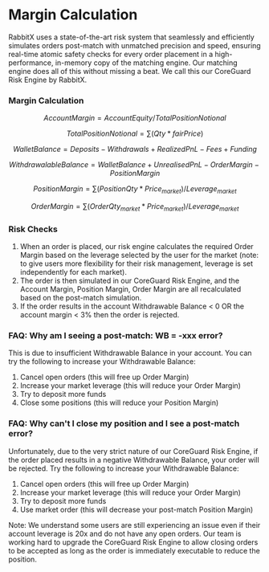 # Margin Calculation

RabbitX uses a state-of-the-art risk system that seamlessly and efficiently simulates orders post-match with unmatched precision and speed, ensuring real-time atomic safety checks for every order placement in a high-performance, in-memory copy of the matching engine. Our matching engine does all of this without missing a beat. We call this our CoreGuard Risk Engine by RabbitX.&#x20;

### Margin Calculation

$$
AccountMargin=AccountEquity/TotalPositionNotional
$$

$$
TotalPositionNotional=\sum (Qty*fairPrice)
$$

$$
WalletBalance = Deposits - Withdrawals + RealizedPnL - Fees + Funding
$$

$$
Withdrawalable Balance = Wallet Balance + Unrealised PnL - Order Margin - Position Margin
$$

$$
PositionMargin=\sum(PositionQty*Price_{market})/Leverage_{market}
$$

$$
OrderMargin=\sum(OrderQty_{market}*Price_{market})/Leverage_{market}
$$ 

### Risk Checks
1. When an order is placed, our risk engine calculates the required Order Margin based on the leverage selected by the user for the market (note: to give users more flexibility for their risk management, leverage is set independently for each market). 
2. The order is then simulated in our CoreGuard Risk Engine, and the Account Margin, Position Margin, Order Margin are all recalculated based on the post-match simulation.
3. If the order results in the account Withdrawable Balance < 0 OR the account margin < 3% then the order is rejected. 

### FAQ: Why am I seeing a post-match: WB = -xxx error?
This is due to insufficient Withdrawable Balance in your account. You can try the following to increase your Withdrawable Balance:
1. Cancel open orders (this will free up Order Margin)
2. Increase your market leverage  (this will reduce your Order Margin)
3. Try to deposit more funds
4. Close some positions (this will reduce your Position Margin)

### FAQ: Why can't I close my position and I see a post-match error?
Unfortunately, due to the very strict nature of our CoreGuard Risk Engine, if the order placed results in a negative Withdrawable Balance, your order will be rejected. Try the following to increase your Withdrawable Balance:

1. Cancel open orders (this will free up Order Margin)
2. Increase your market leverage  (this will reduce your Order Margin)
3. Try to deposit more funds
4. Use market order (this will decrease your post-match Position Margin)

Note: We understand some users are still experiencing an issue even if their account leverage is 20x and do not have any open orders. Our team is working hard to upgrade the CoreGuard Risk Engine to allow closing orders to be accepted as long as the order is immediately executable to reduce the position.
